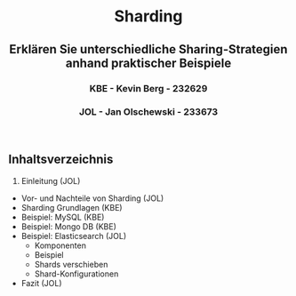 
<center> <h1> Sharding</h1>
<h2>Erklären Sie unterschiedliche Sharing-Strategien anhand praktischer Beispiele </h2>
<h3>KBE - Kevin Berg - 232629 </h3>
<h3>JOL - Jan Olschewski - 233673 </h3> </center>


</br>

## Inhaltsverzeichnis
1. Einleitung (JOL)
- Vor- und Nachteile von Sharding (JOL)
- Sharding Grundlagen (KBE)
- Beispiel: MySQL (KBE)
- Beispiel: Mongo DB (KBE)
- Beispiel: Elasticsearch (JOL)
  - Komponenten
  - Beispiel
  - Shards verschieben
  - Shard-Konfigurationen
- Fazit (JOL)
